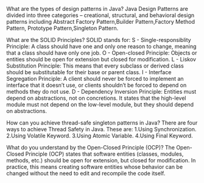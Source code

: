 What are the types of design patterns in Java?
Java Design Patterns are divided into three categories – creational, structural, and behavioral design patterns including Abstract Factory Pattern,Builder Pattern,Factory Method Pattern, Prototype Pattern,Singleton Pattern.

What are the SOLID Principles?
SOLID stands for:
S - Single-responsiblity Principle: A class should have one and only one reason to change, meaning that a class should have only one job.
O - Open-closed Principle: Objects or entities should be open for extension but closed for modification.
L - Liskov Substitution Principle: This means that every subclass or derived class should be substitutable for their base or parent class.
I - Interface Segregation Principle: A client should never be forced to implement an interface that it doesn’t use, or clients shouldn’t be forced to depend on methods they do not use.
D - Dependency Inversion Principle: Entities must depend on abstractions, not on concretions. It states that the high-level module must not depend on the low-level module, but they should depend on abstractions.

How can you achieve thread-safe singleton patterns in Java?
There are four ways to achieve Thread Safety in Java.
These are:
1.Using Synchronization.
2.Using Volatile Keyword.
3.Using Atomic Variable.
4.Using Final Keyword.

What do you understand by the Open-Closed Principle (OCP)?
The Open-Closed Principle (OCP) states that software entities (classes, modules, methods, etc.) should be open for extension, but closed for modification. In practice, this means creating software entities whose behavior can be changed without the need to edit and recompile the code itself.




